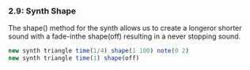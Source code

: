 
### 2.9: Synth Shape

The shape() method for the synth allows us to create a longeror shorter sound with a fade-inthe shape(off) resulting in a never stopping sound.

```js
new synth triangle time(1/4) shape(1 100) note(0 2)
new synth triangle time(1) shape(off)
```
